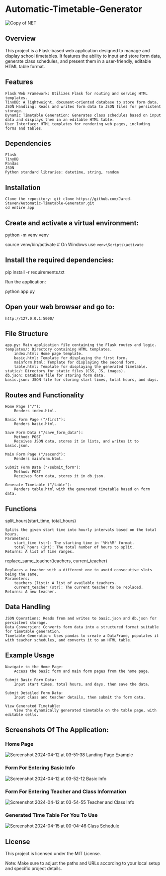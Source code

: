 # Automatic-Timetable-Generator

![Copy of  NET](https://github.com/Jared-Steven/Automatic-Timetable-Generator/assets/135201335/f44e5dd0-fc39-47bc-b9ab-ee6405a1d0ce)


## Overview

This project is a Flask-based web application designed to manage and display school timetables. It features the ability to input and store form data, generate class schedules, and present them in a user-friendly, editable HTML table format.
## Features

    Flask Web Framework: Utilizes Flask for routing and serving HTML templates.
    TinyDB: A lightweight, document-oriented database to store form data.
    JSON Handling: Reads and writes form data to JSON files for persistent storage.
    Dynamic Timetable Generation: Generates class schedules based on input data and displays them in an editable HTML table.
    User Interface: HTML templates for rendering web pages, including forms and tables.

## Dependencies

    Flask
    TinyDB
    Pandas
    JSON
    Python standard libraries: datetime, string, random

## Installation

    Clone the repository: git clone https://github.com/Jared-Steven/Automatic-Timetable-Generator.git
    cd entire app


## Create and activate a virtual environment:

python -m venv venv

source venv/bin/activate  # On Windows use `venv\Scripts\activate`

## Install the required dependencies:

pip install -r requirements.txt

Run the application:

python app.py

## Open your web browser and go to:

    http://127.0.0.1:5000/

## File Structure

    app.py: Main application file containing the Flask routes and logic.
    templates/: Directory containing HTML templates.
        index.html: Home page template.
        basic.html: Template for displaying the first form.
        mainform.html: Template for displaying the second form.
        table.html: Template for displaying the generated timetable.
    static/: Directory for static files (CSS, JS, images).
    db.json: Database file for storing form data.
    basic.json: JSON file for storing start times, total hours, and days.

## Routes and Functionality

    Home Page ("/"):
        Renders index.html.

    Basic Form Page ("/first"):
        Renders basic.html.

    Save Form Data ("/save_form_data"):
        Method: POST
        Receives JSON data, stores it in lists, and writes it to basic.json.

    Main Form Page ("/second"):
        Renders mainform.html.

    Submit Form Data ("/submit_form"):
        Method: POST
        Receives form data, stores it in db.json.

    Generate Timetable ("/table"):
        Renders table.html with the generated timetable based on form data.

## Functions
split_hours(start_time, total_hours)

    Splits the given start time into hourly intervals based on the total hours.
    Parameters:
        start_time (str): The starting time in '%H:%M' format.
        total_hours (int): The total number of hours to split.
    Returns: A list of time ranges.

replace_same_teacher(teachers, current_teacher)

    Replaces a teacher with a different one to avoid consecutive slots being the same.
    Parameters:
        teachers (list): A list of available teachers.
        current_teacher (str): The current teacher to be replaced.
    Returns: A new teacher.

## Data Handling

    JSON Operations: Reads from and writes to basic.json and db.json for persistent storage.
    Data Conversion: Converts form data into a structured format suitable for timetable generation.
    Timetable Generation: Uses pandas to create a DataFrame, populates it with teacher schedules, and converts it to an HTML table.

## Example Usage

    Navigate to the Home Page:
        Access the basic form and main form pages from the home page.

    Submit Basic Form Data:
        Input start times, total hours, and days, then save the data.

    Submit Detailed Form Data:
        Input class and teacher details, then submit the form data.

    View Generated Timetable:
        View the dynamically generated timetable on the table page, with editable cells.


## Screenshots Of The Application:
### Home Page

![Screenshot 2024-04-12 at 03-51-38 Landing Page Example](https://github.com/Jared-Steven/Automatic-Timetable-Generator/assets/135201335/e8ad5810-8a72-4253-aa95-b27df1085c8d)

### Form For Entering Basic Info

![Screenshot 2024-04-12 at 03-52-12 Basic Info](https://github.com/Jared-Steven/Automatic-Timetable-Generator/assets/135201335/702f10ad-ec61-49b0-a4e1-53323989c167)

### Form For Entering Teacher and Class Information

![Screenshot 2024-04-12 at 03-54-55 Teacher and Class Info](https://github.com/Jared-Steven/Automatic-Timetable-Generator/assets/135201335/9b7d2446-cdfb-4f02-9aaa-e4237ed21b5f)

### Generated Time Table For You To Use

![Screenshot 2024-04-15 at 00-04-46 Class Schedule](https://github.com/Jared-Steven/Automatic-Timetable-Generator/assets/135201335/8683c068-c167-4f52-a0ef-f41e5e35c827)

## License

This project is licensed under the MIT License.

Note: Make sure to adjust the paths and URLs according to your local setup and specific project details.
